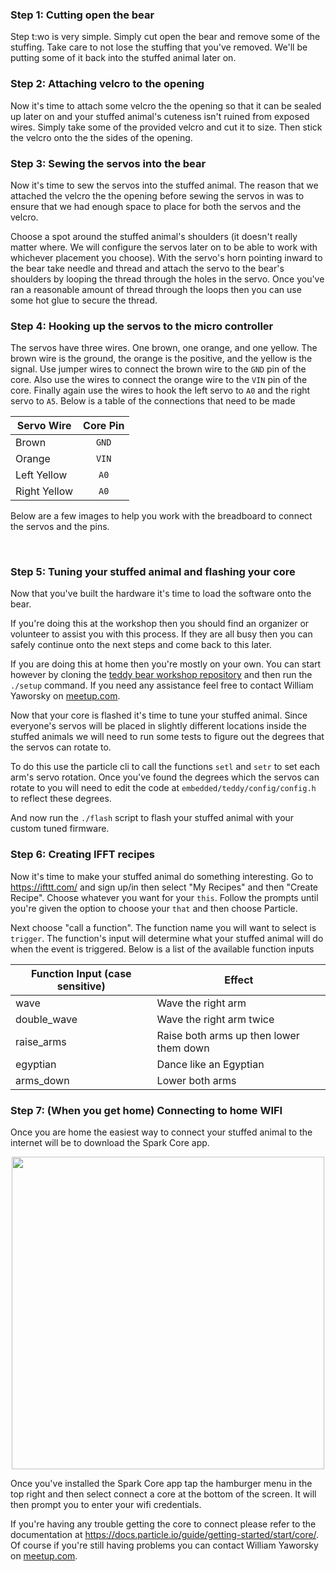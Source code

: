 ### Step 1: Cutting open the bear

Step t:wo is very simple.  Simply cut open the bear and remove some of the
stuffing.  Take care to not lose the stuffing that you've removed.  We'll be
putting some of it back into the stuffed animal later on.

### Step 2: Attaching velcro to the opening

Now it's time to attach some velcro the the opening so that it can be sealed up
later on and your stuffed animal's cuteness isn't ruined from exposed wires.
Simply take some of the provided velcro and cut it to size.  Then stick the
velcro onto the the sides of the opening.

### Step 3: Sewing the servos into the bear

Now it's time to sew the servos into the stuffed animal.  The reason that we
attached the velcro the the opening before sewing the servos in was to ensure
that we had enough space to place for both the servos and the velcro.

Choose a spot around the stuffed animal's shoulders (it doesn't really matter
where.  We will configure the servos later on to be able to work with whichever
placement you choose).  With the servo's horn pointing inward to the bear take
needle and thread and attach the servo to the bear's shoulders by looping the
thread through the holes in the servo.  Once you've ran a reasonable amount of
thread through the loops then you can use some hot glue to secure the thread.

### Step 4: Hooking up the servos to the micro controller

The servos have three wires.  One brown, one orange, and one yellow.  The brown
wire is the ground, the orange is the positive, and the yellow is the signal.
Use jumper wires to connect the brown wire to the `GND` pin of the core.  Also
use the wires to connect the orange wire to the `VIN` pin of the core.  Finally
again use the wires to hook the left servo to `A0` and the right servo to `A5`.
Below is a table of the connections that need to be made

| Servo Wire        | Core Pin |
| ------------- |:-------------:|
| Brown      | `GND` |
| Orange      | `VIN`      |
| Left Yellow | `A0` |
| Right Yellow | `A0` |

Below are a few images to help you work with the breadboard to connect the
servos and the pins.

<div style="text-align:center">
  <img src="{{ site.baseurl }}/public/img/bb1.png" alt="">
  <img src="{{ site.baseurl }}/public/img/bb2.png" alt="">
</div>

### Step 5: Tuning your stuffed animal and flashing your core

Now that you've built the hardware it's time to load the software onto the bear.

If you're doing this at the workshop then you should find an organizer or
volunteer to assist you with this process.  If they are all busy then you can
safely continue onto the next steps and come back to this later.

If you are doing this at home then you're mostly on your own.  You can start
however by cloning the
<a href="https://github.com/make-on-the-lake/teddy-bear-workshop" target="_blank">teddy bear workshop repository</a>
and then run the `./setup` command.  If you need any assistance feel free to
contact William Yaworsky on <a href="http://meetup.com" target="_blank">meetup.com</a>.

Now that your core is flashed it's time to tune your stuffed animal.  Since
everyone's servos will be placed in slightly different locations inside the
stuffed animals we will need to run some tests to figure out the degrees that
the servos can rotate to.

To do this use the particle cli to call the functions `setl` and `setr` to set
each arm's servo rotation.  Once you've found the degrees which the servos can
rotate to you will need to edit the code at `embedded/teddy/config/config.h` to
reflect these degrees.

And now run the `./flash` script to flash your stuffed animal with your custom
tuned firmware.

### Step 6: Creating IFFT recipes

Now it's time to make your stuffed animal do something interesting.  Go to
<a href="https://ifttt.com/" target="_blank">https://ifttt.com/</a> and sign
up/in then select "My Recipes" and then "Create Recipe".  Choose whatever you
want for your `this`.  Follow the prompts until you're given the option to
choose your `that` and then choose Particle.

Next choose "call a function".  The function name you will want to select is
`trigger`.  The function's input will determine what your stuffed animal will do
when the event is triggered.  Below is a list of the available function inputs

|Function Input (case sensitive)      | Effect                                                                           |
|---------------------|----------------------------------------------------------------------------------|
| wave      | Wave the right arm |
|double_wave | Wave the right arm twice |
|raise_arms | Raise both arms up then lower them down |
| egyptian | Dance like an Egyptian |
| arms_down | Lower both arms |

### Step 7: (When you get home) Connecting to home WIFI

Once you are home the easiest way to connect your stuffed animal to the internet
will be to download the Spark Core app.

<div style="text-align:center">
  <img src="{{ site.baseurl }}/public/img/downloading_app.png" style="height:500px" alt="">
</div>

Once you've installed the Spark Core app tap the hamburger menu in the top right
and then select connect a core at the bottom of the screen.  It will then prompt
you to enter your wifi credentials.

If you're having any trouble getting the core to connect please refer to the
documentation at
<a href="https://docs.particle.io/guide/getting-started/start/core/" target="_blank">https://docs.particle.io/guide/getting-started/start/core/</a>.
Of course if you're still having problems you can contact William Yaworsky on
<a href="http://meetup.com" target="_blank">meetup.com</a>.
